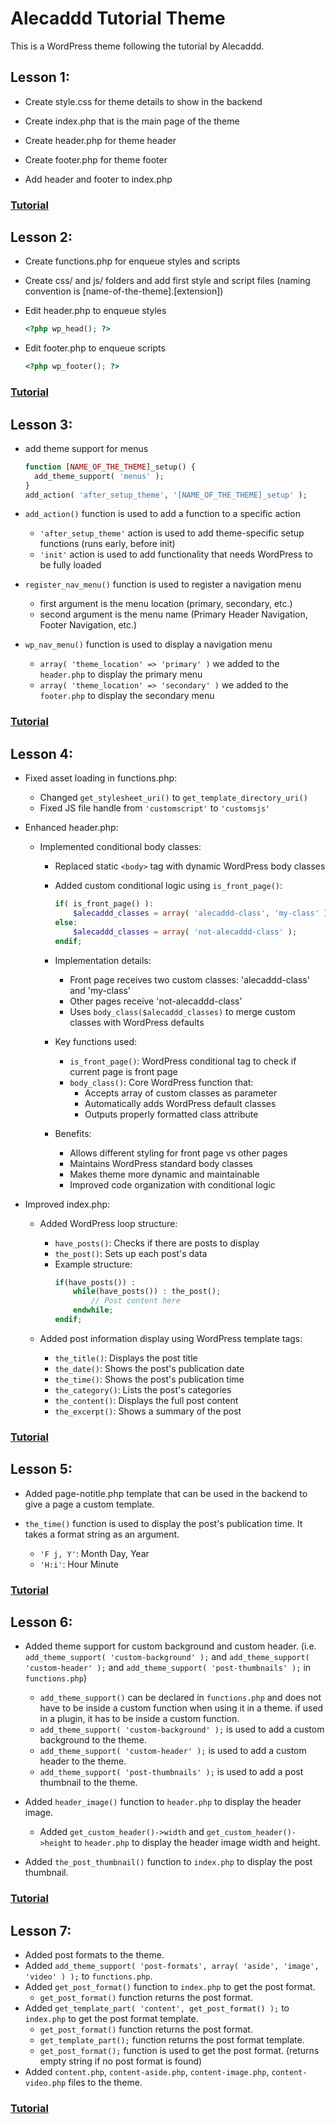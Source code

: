 # Alecaddd Tutorial Theme

This is a WordPress theme following the tutorial by Alecaddd.

## Lesson 1:
- Create style.css for theme details to show in the backend

- Create index.php that is the main page of the theme

- Create header.php for theme header

- Create footer.php for theme footer

- Add header and footer to index.php

### [Tutorial](https://www.youtube.com/watch?v=oTRZYnYQlmo&list=PLriKzYyLb28nUFbe0Y9d-19uVkOnhYxFE)

## Lesson 2:
- Create functions.php for enqueue styles and scripts

- Create css/ and js/ folders and add first style and script files (naming convention is [name-of-the-theme].[extension])

- Edit header.php to enqueue styles 
  ``` php
  <?php wp_head(); ?>
  ``` 

- Edit footer.php to enqueue scripts 
  ``` php
  <?php wp_footer(); ?>
  ``` 

### [Tutorial](https://www.youtube.com/watch?v=NF6r3Ejpris&list=PLriKzYyLb28nUFbe0Y9d-19uVkOnhYxFE)

## Lesson 3:

- add theme support for menus
  ``` php
  function [NAME_OF_THE_THEME]_setup() {
    add_theme_support( 'menus' );
  }
  add_action( 'after_setup_theme', '[NAME_OF_THE_THEME]_setup' );
  ```

- ``` add_action() ``` function is used to add a function to a specific action
  - ``` 'after_setup_theme' ``` action is used to add theme-specific setup functions (runs early, before init)
  - ``` 'init' ``` action is used to add functionality that needs WordPress to be fully loaded

- ``` register_nav_menu() ``` function is used to register a navigation menu
  - first argument is the menu location (primary, secondary, etc.)
  - second argument is the menu name (Primary Header Navigation, Footer Navigation, etc.)

- ``` wp_nav_menu() ``` function is used to display a navigation menu
  - ``` array( 'theme_location' => 'primary' ) ``` we added to the ```header.php``` to display the primary menu
  - ``` array( 'theme_location' => 'secondary' ) ``` we added to the ```footer.php``` to display the secondary menu


### [Tutorial](https://www.youtube.com/watch?v=Sz0z-Gyp3nA&list=PLriKzYyLb28nUFbe0Y9d-19uVkOnhYxFE)

## Lesson 4:

- Fixed asset loading in functions.php:
  - Changed ```get_stylesheet_uri()``` to ```get_template_directory_uri()```
  - Fixed JS file handle from ```'customscript'``` to ```'customsjs'```

- Enhanced header.php:
  - Implemented conditional body classes:
    - Replaced static ```<body>``` tag with dynamic WordPress body classes
    - Added custom conditional logic using ```is_front_page()```:
      ```php
      if( is_front_page() ):
          $alecaddd_classes = array( 'alecaddd-class', 'my-class' );
      else:
          $alecaddd_classes = array( 'not-alecaddd-class' );
      endif;
      ```
    - Implementation details:
      - Front page receives two custom classes: 'alecaddd-class' and 'my-class'
      - Other pages receive 'not-alecaddd-class'
      - Uses ```body_class($alecaddd_classes)``` to merge custom classes with WordPress defaults
    
    - Key functions used:
      - ```is_front_page()```: WordPress conditional tag to check if current page is front page
      - ```body_class()```: Core WordPress function that:
        - Accepts array of custom classes as parameter
        - Automatically adds WordPress default classes
        - Outputs properly formatted class attribute
    
    - Benefits:
      - Allows different styling for front page vs other pages
      - Maintains WordPress standard body classes
      - Makes theme more dynamic and maintainable
      - Improved code organization with conditional logic

- Improved index.php:
  - Added WordPress loop structure:
    - ```have_posts()```: Checks if there are posts to display
    - ```the_post()```: Sets up each post's data
    - Example structure:
      ```php
      if(have_posts()) :
          while(have_posts()) : the_post();
              // Post content here
          endwhile;
      endif;
      ```
  
  - Added post information display using WordPress template tags:
    - ```the_title()```: Displays the post title
    - ```the_date()```: Shows the post's publication date
    - ```the_time()```: Shows the post's publication time
    - ```the_category()```: Lists the post's categories
    - ```the_content()```: Displays the full post content
    - ```the_excerpt()```: Shows a summary of the post
  

### [Tutorial](https://www.youtube.com/watch?v=pJ4NTBdvyj4&list=PLriKzYyLb28nUFbe0Y9d-19uVkOnhYxFE)

## Lesson 5:

- Added page-notitle.php template that can be used in the backend to give a page a custom template.

- ```the_time()``` function is used to display the post's publication time. It takes a format string as an argument.
  - ```'F j, Y'```: Month Day, Year
  - ```'H:i'```: Hour Minute

### [Tutorial](https://www.youtube.com/watch?v=aUxDz7vXilQ&list=PLriKzYyLb28nUFbe0Y9d-19uVkOnhYxFE)

## Lesson 6:

- Added theme support for custom background and custom header. (i.e. ```add_theme_support( 'custom-background' );``` and ```add_theme_support( 'custom-header' );``` and ```add_theme_support( 'post-thumbnails' );``` in ```functions.php```)
  - ```add_theme_support()``` can be declared in ```functions.php``` and does not have to be inside a custom function when using it in a theme. if used in a plugin, it has to be inside a custom function.
  - ```add_theme_support( 'custom-background' );``` is used to add a custom background to the theme.
  - ```add_theme_support( 'custom-header' );``` is used to add a custom header to the theme.
  - ```add_theme_support( 'post-thumbnails' );``` is used to add a post thumbnail to the theme.

- Added ```header_image()``` function to ```header.php``` to display the header image.
  - Added ```get_custom_header()->width``` and ```get_custom_header()->height``` to ```header.php``` to display the header image width and height.

- Added ```the_post_thumbnail()``` function to ```index.php``` to display the post thumbnail.

### [Tutorial](https://www.youtube.com/watch?v=ghmdq1hEm14&list=PLriKzYyLb28nUFbe0Y9d-19uVkOnhYxFE)

## Lesson 7:

- Added post formats to the theme.
- Added ```add_theme_support( 'post-formats', array( 'aside', 'image', 'video' ) );``` to ```functions.php```.
- Added ```get_post_format()``` function to ```index.php``` to get the post format.
    - ```get_post_format()``` function returns the post format.
- Added ```get_template_part( 'content', get_post_format() );``` to ```index.php``` to get the post format template.
  - ```get_post_format()``` function returns the post format.
  - ```get_template_part();``` function returns the post format template.
  - ```get_post_format();``` function is used to get the post format. (returns empty string if no post format is found)
- Added ```content.php```, ```content-aside.php```, ```content-image.php```, ```content-video.php``` files to the theme.

### [Tutorial](https://www.youtube.com/watch?v=ut5b0gSpV1w&list=PLriKzYyLb28nUFbe0Y9d-19uVkOnhYxFE)